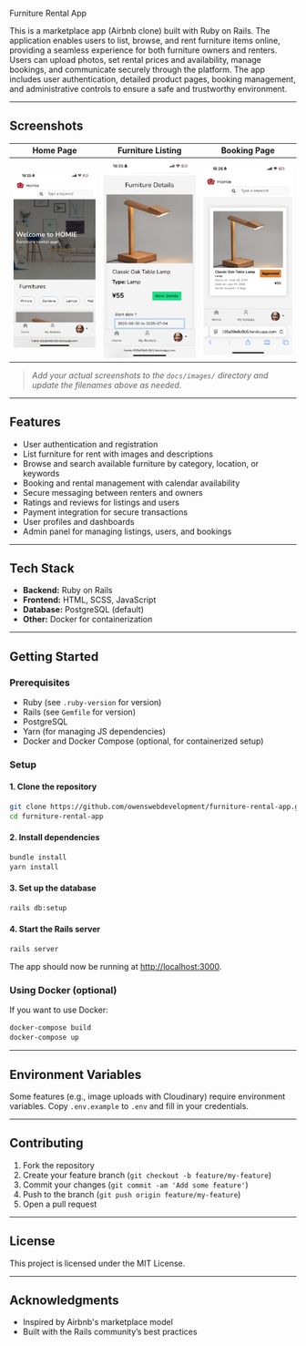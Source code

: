 Furniture Rental App

This is a marketplace app (Airbnb clone) built with Ruby on Rails. The application enables users to list, browse, and rent furniture items online, providing a seamless experience for both furniture owners and renters. Users can upload photos, set rental prices and availability, manage bookings, and communicate securely through the platform. The app includes user authentication, detailed product pages, booking management, and administrative controls to ensure a safe and trustworthy environment.

---

## Screenshots

| Home Page                                 | Furniture Listing                           | Booking Page                              |
|--------------------------------------------|---------------------------------------------|-------------------------------------------|
| ![Home Page](docs/images/homepage.png)     | ![Listing](docs/images/listing.png)         | ![Booking](docs/images/booking.png)       |

> _Add your actual screenshots to the `docs/images/` directory and update the filenames above as needed._

---

## Features

- User authentication and registration
- List furniture for rent with images and descriptions
- Browse and search available furniture by category, location, or keywords
- Booking and rental management with calendar availability
- Secure messaging between renters and owners
- Ratings and reviews for listings and users
- Payment integration for secure transactions
- User profiles and dashboards
- Admin panel for managing listings, users, and bookings

---

## Tech Stack

- **Backend:** Ruby on Rails
- **Frontend:** HTML, SCSS, JavaScript
- **Database:** PostgreSQL (default)
- **Other:** Docker for containerization

---

## Getting Started

### Prerequisites

- Ruby (see `.ruby-version` for version)
- Rails (see `Gemfile` for version)
- PostgreSQL
- Yarn (for managing JS dependencies)
- Docker and Docker Compose (optional, for containerized setup)

### Setup

#### 1. Clone the repository

```sh
git clone https://github.com/owenswebdevelopment/furniture-rental-app.git
cd furniture-rental-app
```

#### 2. Install dependencies

```sh
bundle install
yarn install
```

#### 3. Set up the database

```sh
rails db:setup
```

#### 4. Start the Rails server

```sh
rails server
```

The app should now be running at [http://localhost:3000](http://localhost:3000).

### Using Docker (optional)

If you want to use Docker:

```sh
docker-compose build
docker-compose up
```

---

## Environment Variables

Some features (e.g., image uploads with Cloudinary) require environment variables. Copy `.env.example` to `.env` and fill in your credentials.

---

## Contributing

1. Fork the repository
2. Create your feature branch (`git checkout -b feature/my-feature`)
3. Commit your changes (`git commit -am 'Add some feature'`)
4. Push to the branch (`git push origin feature/my-feature`)
5. Open a pull request

---

## License

This project is licensed under the MIT License.

---

## Acknowledgments

- Inspired by Airbnb's marketplace model
- Built with the Rails community’s best practices
